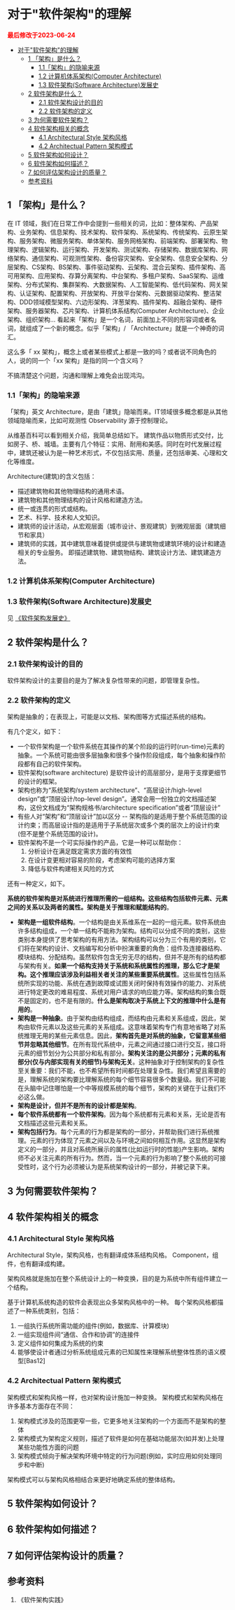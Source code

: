 # 对于"软件架构"的理解

<strong><font color="red">最后修改于2023-06-24</font></strong>

- [对于"软件架构"的理解](#对于软件架构的理解)
  - [1 「架构」是什么？](#1-架构是什么)
    - [1.1「架构」的隐喻来源](#11架构的隐喻来源)
    - [1.2 计算机体系架构(Computer Architecture)](#12-计算机体系架构computer-architecture)
    - [1.3 软件架构(Software Architecture)发展史](#13-软件架构software-architecture发展史)
  - [2 软件架构是什么？](#2-软件架构是什么)
    - [2.1 软件架构设计的目的](#21-软件架构设计的目的)
    - [2.2 软件架构的定义](#22-软件架构的定义)
  - [3 为何需要软件架构？](#3-为何需要软件架构)
  - [4 软件架构相关的概念](#4-软件架构相关的概念)
    - [4.1 Architectural Style 架构风格](#41-architectural-style-架构风格)
    - [4.2 Architectual Pattern 架构模式](#42-architectual-pattern-架构模式)
  - [5 软件架构如何设计？](#5-软件架构如何设计)
  - [6 软件架构如何描述？](#6-软件架构如何描述)
  - [7 如何评估架构设计的质量？](#7-如何评估架构设计的质量)
  - [参考资料](#参考资料)


## 1 「架构」是什么？
在 IT 领域，我们在日常工作中会提到一些相关的词，比如：整体架构、产品架构、业务架构、信息架构、技术架构、软件架构、系统架构、传统架构、云原生架构、服务架构、微服务架构、单体架构、服务网格架构、前端架构、部署架构、物理架构、逻辑架构、运行架构、开发架构、测试架构、存储架构、数据库架构、网络架构、通信架构、可观测性架构、备份容灾架构、安全架构、信息安全架构、分层架构、CS架构、BS架构、事件驱动架构、云架构、混合云架构、插件架构、高可用架构、应用架构、存算分离架构、中台架构、多租户架构、SaaS架构、运维架构、分布式架构、集群架构、大数据架构、人工智能架构、低代码架构、网关架构、认证架构、配置架构、开放架构、开放平台架构、元数据驱动架构、整洁架构、DDD领域模型架构、六边形架构、洋葱架构、插件架构、超融合架构、硬件架构、服务器架构、芯片架构、计算机体系结构(Computer Architecture)、企业架构、组织架构...
看起来「架构」是一个名词，前面加上不同的形容词或者名词，就组成了一个新的概念。似乎「架构」/ 「Architecture」就是一个神奇的词汇。

这么多「 xx 架构」，概念上或者某些模式上都是一致的吗？或者说不同角色的人，说的同一个「xx 架构」是指的同一个含义吗？

不搞清楚这个问题，沟通和理解上难免会出现鸿沟。

### 1.1「架构」的隐喻来源
「架构」英文 Architecture，是由「建筑」隐喻而来。IT领域很多概念都是从其他领域隐喻而来，比如可观测性 Observability 源于控制理论。

从维基百科可以看到相关介绍，我简单总结如下。
建筑作品以物质形式交付，比如房子、桥、城墙。主要有几个特征：实用、耐用和美感。同时在时代发展过程中，建筑还被认为是一种艺术形式，不仅包括实用、质量，还包括审美、心理和文化等维度。

Architecture(建筑)的含义包括：
* 描述建筑物和其他物理结构的通用术语。
* 建筑物和其他物理结构的设计风格和建造方法。
* 统一或连贯的形式或结构。
* 艺术、科学、技术和人文知识。
* 建筑师的设计活动，从宏观层面（城市设计、景观建筑）到微观层面（建筑细节和家具）
* 建筑师的实践，其中建筑意味着提供或提供与建筑物或建筑环境的设计和建造相关的专业服务。
即描述建筑物、建筑物结构、建筑设计方法、建筑建造方法。

### 1.2 计算机体系架构(Computer Architecture)

### 1.3 软件架构(Software Architecture)发展史
见 [《软件架构发展史》](./timelines/software-architecture-timeline.md)

## 2 软件架构是什么？
### 2.1 软件架构设计的目的
软件架构设计的主要目的是为了解决复杂性带来的问题，即管理复杂性。

### 2.2 软件架构的定义
架构是抽象的；在表现上，可能是以文档、架构图等方式描述系统的结构。

有几个定义，如下：
* 一个软件架构是一个软件系统在其操作的某个阶段的运行时(run-time)元素的抽象。一个系统可能由很多层抽象和很多个操作阶段组成，每个抽象和操作阶段都有自己的软件架构。
* 软件架构(software architecture) 是软件设计的高层部分，是用于支撑更细节的设计的框架。
* 架构也称为“系统架构/system architecture”、“高层设计/high-level design”或“顶层设计/top-level design”。通常会用一份独立的文档描述架构，这份文档成为“架构规格书/architecture specification”或者“顶层设计”
* 有些人对“架构”和“顶层设计”加以区分 -- 架构指的是适用于整个系统范围的设计约束；而高层设计指的是适用于子系统层次或多个类的层次上的设计约束(但不是整个系统范围的设计)。
* 软件架构不是一个可实际操作的产品，它是一种可以帮助你：
  1. 分析设计在满足既定需求方面的有效性
  2. 在设计变更相对容易的阶段，考虑架构可能的选择方案
  3. 降低与软件构建相关风险的方式

还有一种定义，如下。

**系统的软件架构是对系统进行推理所需的一组结构。这些结构包括软件元素、元素之间的关系以及两者的属性。架构是关于推理和赋能结构的**。
* **架构是一组软件结构**。一个结构是由关系维系在一起的一组元素。软件系统由许多结构组成，一个单一结构不能称为架构。结构可以分成不同的类别，这些类别本身提供了思考架构的有用方法。架构结构可以分为三个有用的类别，它们将在架构的设计、文档编写和分析中扮演重要的角色：组件及连接器结构、模块结构、分配结构。虽然软件包含无穷无尽的结构，但并不是所有的结构都与架构有关。**如果一个结构支持关于系统和系统属性的推理，那么它才是架构。这个推理应该涉及利益相关者关注的某些重要系统属性**。这些属性包括系统所实现的功能、系统在遇到故障或试图关闭时保持有效操作的能力、对系统进行特定更改的难易程度、系统对用户请求的响应能力等。架构结构的集合既不是固定的，也不是有限的。**什么是架构取决于系统上下文的推理中什么是有用的**。
* **架构是一种抽象**。由于架构由结构组成，而结构由元素和关系组成，因此，架构由软件元素以及这些元素的关系组成。这意味着架构专门有意地省略了对系统推理无用的某些元素信息。因此，**架构首先是对系统的抽象，它留意某些细节并忽略其他细节**。在所有现代系统中，元素之间通过接口进行交互，接口将元素的细节划分为公共部分和私有部分。**架构关注的是公共部分；元素的私有部分(仅与内部实现有关的细节)与架构无关**。这种抽象对于控制架构的复杂性至关重要：我们不能，也不希望所有时间都在处理复杂性。我们希望且需要的是，理解系统的架构要比理解系统的每个细节容易很多个数量级。我们不可能在头脑中记住哪怕是一个中等规模系统的每个细节，架构的关键在于让我们不必这么做。
* **架构是设计，但并不是所有的设计都是架构**。
* **每个软件系统都有一个软件架构**。因为每个系统都有元素和关系，无论是否有文档描述这些元素和关系。
* **架构包括行为**。每个元素的行为都是架构的一部分，并帮助我们进行系统推理。元素的行为体现了元素之间以及与环境之间如何相互作用。这显然是架构定义的一部分，并且对系统所展示的属性(比如运行时的性能)产生影响。架构师不必关注元素的所有行为。然而，当一个元素的行为影响了整个系统的可接受性时，这个行为必须被认为是系统架构设计的一部分，并被记录下来。

## 3 为何需要软件架构？

## 4 软件架构相关的概念
### 4.1 Architectural Style 架构风格
Architectural Style，架构风格，也有翻译成体系结构风格。
Component，组件，也有翻译成构建。

架构风格就是施加在整个系统设计上的一种变换，目的是为系统中所有组件建立一个结构。

基于计算机系统构造的软件会表现出众多架构风格中的一种。
每个架构风格都描述了一种系统类别，包括：
1. 一组执行系统所需功能的组件(例如，数据库、计算模块)
2. 一组实现组件间“通信、合作和协调”的连接件
3. 定义组件如何集成为系统的约束
4. 能够使设计者通过分析系统组成元素的已知属性来理解系统整体性质的语义模型[Bas12]

### 4.2 Architectual Pattern 架构模式
架构模式和架构风格一样，也对架构设计施加一种变换。
架构模式和架构风格在许多基本方面存在不同：
1. 架构模式涉及的范围更窄一些，它更多地关注架构的一个方面而不是架构的整体
2. 架构模式为架构定义规则，描述了软件是如何在基础功能层次(如并发)上处理某些功能性方面的问题
3. 架构模式倾向于解决架构环境中特定的行为问题(例如，实时应用如何处理同步和中断)

架构模式可以与架构风格相结合来更好地确定系统的整体结构。

## 5 软件架构如何设计？

## 6 软件架构如何描述？

## 7 如何评估架构设计的质量？

## 参考资料
1. 《软件架构实践》